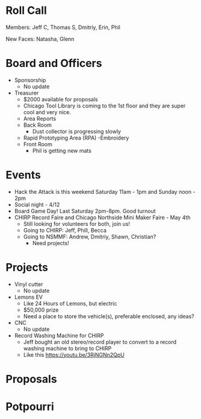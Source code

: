 Roll Call
=========
Members: Jeff C, Thomas S, Dmitriy, Erin, Phil

New Faces: Natasha, Glenn

Board and Officers
==================
- Sponsorship
  - No update
- Treasurer
  - $2000 available for proposals
  - Chicago Tool Library is coming to the 1st floor and they are super cool and very nice.
  - Area Reports
  - Back Room
    - Dust collector is progressing slowly
  - Rapid Prototyping Area (RPA)
    -Embroidery
  - Front Room
    - Phil is getting new mats

Events
======
- Hack the Attack is this weekend Saturday 11am - 1pm and Sunday noon - 2pm
- Social night - 4/12
- Board Game Day! Last Saturday 2pm-8pm. Good turnout
- CHIRP Record Faire and Chicago Northside Mini Maker Faire - May 4th
  - Still looking for volunteers for both, join us!
  - Going to CHIRP: Jeff, Phill, Becca
  - Going to NSMMF: Andrew, Dmitriy, Shawn, Christian?
    - Need projects!

Projects
========
- Vinyl cutter
  - No update
- Lemons EV
  - Like 24 Hours of Lemons, but electric
  - $50,000 prize
  - Need a place to store the vehicle(s), preferable enclosed, any ideas?
- CNC
  - No update
- Record Washing Machine for CHIRP
  - Jeff bought an old stereo/record player to convert to a record washing machine to bring to CHIRP
  - Like this https://youtu.be/3RjNGNn2QpU

Proposals
========

Potpourri
=========
